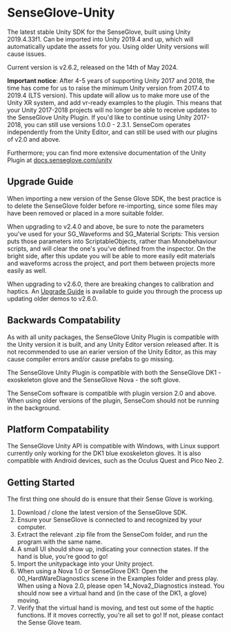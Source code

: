 # SenseGlove-Unity
The latest stable Unity SDK for the SenseGlove, built using Unity 2019.4.33f1. Can be imported into Unity 2019.4 and up, which will automatically update the assets for you. Using older Unity versions will cause issues.

Current version is v2.6.2, released on the 14th of May 2024.

**Important notice**: After 4-5 years of supporting Unity 2017 and 2018, the time has come for us to raise the minimum Unity version from 2017.4 to 2019.4 (LTS version). This update will allow us to make more use of the Unity XR system, and add vr-ready examples to the plugin. This means that your Unity 2017-2018 projects will no longer be able to receive updates to the SenseGlove Unity Plugin. If you'd like to continue using Unity 2017-2018, you can still use versions 1.0.0 - 2.3.1. SenseCom operates independently from the Unity Editor, and can still be used with our plugins of v2.0 and above.

Furthermore; you can find more extensive documentation of the Unity Plugin at [docs.senseglove.com/unity](https://senseglove.gitlab.io/SenseGloveDocs/unity/overview.html)

## Upgrade Guide
When importing a new version of the Sense Glove SDK, the best practice is to delete the SenseGlove folder before re-importing, since some files may have been removed or placed in a more suitable folder.

When upgrading to v2.4.0 and above, be sure to note the parameters you've used for your SG_Waveforms and SG_Material Scripts: This version puts those parameters into ScriptableObjects, rather than Monobehaviour scripts, and will clear the one's you've defined from the inspector. On the bright side, after this update you will be able to more easily edit materials and waveforms across the project, and port them between projects more easily as well.

When upgrading to v2.6.0, there are breaking changes to calibration and haptics. An [Upgrade Guide](https://senseglove.gitlab.io/SenseGloveDocs/unity/update-to-2-6.html) is available to guide you through the process up updating older demos to v2.6.0.

## Backwards Compatability
As with all unity packages, the SenseGlove Unity Plugin is compatible with the Unity version it is built, and any Unity Editor version released after. It is not recommended to use an earier version of the Unity Editor, as this may cause compiler errors and/or cause prefabs to go missing.

The SenseGlove Unity Plugin is compatible with both the SenseGlove DK1 - exoskeleton glove and the SenseGlove Nova - the soft glove.

The SenseCom software is compatible with plugin version 2.0 and above. When using older versions of the plugin, SenseCom should not be running in the background.

## Platform Compatability
The SenseGlove Unity API is compatible with Windows, with Linux support currently only working for the DK1 blue exoskeleton gloves. It is also compatible with Android devices, such as the Oculus Quest and Pico Neo 2.

## Getting Started
The first thing one should do is ensure that their Sense Glove is working.

1.	Download / clone the latest version of the SenseGlove SDK.
2.	Ensure your SenseGlove is connected to and recognized by your computer.
3.  Extract the relevant .zip file from the SenseCom folder, and run the program with the same name.
4.  A small UI should show up, indicating your connection states. If the hand is blue, you're good to go!
5.	Import the unitypackage into your Unity project.
6.	When using a Nova 1.0 or SenseGlove DK1: Open the 00_HardWareDiagnostics scene in the Examples folder and press play. When using a Nova 2.0, please open 14_Nova2_Diagnostics instead. You should now see a virtual hand and (in the case of the DK1, a glove) moving.
7.  Verify that the virtual hand is moving, and test out some of the haptic functions. If it moves correctly, you're all set to go! If not, please contact the Sense Glove team.
